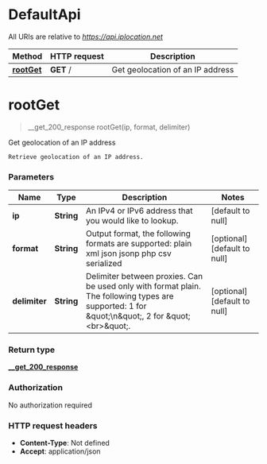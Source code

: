 # DefaultApi

All URIs are relative to *https://api.iplocation.net*

| Method | HTTP request | Description |
|------------- | ------------- | -------------|
| [**rootGet**](DefaultApi.md#rootGet) | **GET** / | Get geolocation of an IP address |


<a name="rootGet"></a>
# **rootGet**
> __get_200_response rootGet(ip, format, delimiter)

Get geolocation of an IP address

    Retrieve geolocation of an IP address. 

### Parameters

|Name | Type | Description  | Notes |
|------------- | ------------- | ------------- | -------------|
| **ip** | **String**| An IPv4 or IPv6 address that you would like to lookup. | [default to null] |
| **format** | **String**| Output format, the following formats are supported: plain xml json jsonp php csv serialized | [optional] [default to null] |
| **delimiter** | **String**| Delimiter between proxies. Can be used only with format plain. The following types are supported: 1 for \&quot;\\n\&quot;, 2 for \&quot;&lt;br&gt;\&quot;. | [optional] [default to null] |

### Return type

[**__get_200_response**](../Models/__get_200_response.md)

### Authorization

No authorization required

### HTTP request headers

- **Content-Type**: Not defined
- **Accept**: application/json

